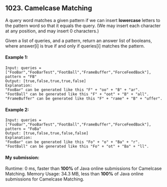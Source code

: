 ## 1023. Camelcase Matching
A query word matches a given pattern if we can insert **lowercase** letters to the pattern word so that it equals the query. (We may insert each character at any position, and may insert 0 characters.)

Given a list of queries, and a pattern, return an answer list of booleans, where answer[i] is true if and only if queries[i] matches the pattern.

#### Example 1:

```
Input: queries = ["FooBar","FooBarTest","FootBall","FrameBuffer","ForceFeedBack"], pattern = "FB"
Output: [true,false,true,true,false]
Explanation: 
"FooBar" can be generated like this "F" + "oo" + "B" + "ar".
"FootBall" can be generated like this "F" + "oot" + "B" + "all".
"FrameBuffer" can be generated like this "F" + "rame" + "B" + "uffer".
```

#### Example 2:

```
Input: queries = ["FooBar","FooBarTest","FootBall","FrameBuffer","ForceFeedBack"], pattern = "FoBa"
Output: [true,false,true,false,false]
Explanation: 
"FooBar" can be generated like this "Fo" + "o" + "Ba" + "r".
"FootBall" can be generated like this "Fo" + "ot" + "Ba" + "ll".
```

#### My submission:
Runtime: 0 ms, faster than **100%** of Java online submissions for Camelcase Matching.
Memory Usage: 34.3 MB, less than **100%** of Java online submissions for Camelcase Matching.

